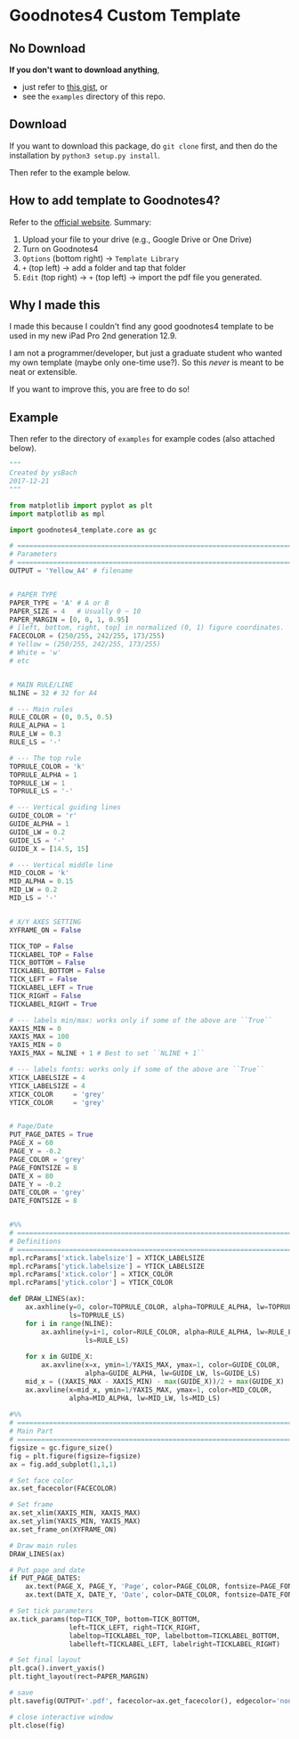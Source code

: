 # Goodnotes4 Custom Template

## No Download

**If you don't want to download anything**,

*  just refer to [this gist](https://gist.github.com/ysBach/32528b85a9bb793463d9581a32ac0efa), or 
* see the ``examples`` directory of this repo.



## Download

If you want to download this package, do ``git clone`` first, and then do the installation by ``python3 setup.py install``.

Then refer to the example below.



## How to add template to Goodnotes4?

Refer to the [official website](https://goodnotes.zendesk.com/hc/en-us/articles/202167785-How-to-add-custom-templates-). Summary:

1. Upload your file to your drive (e.g., Google Drive or One Drive)
2. Turn on Goodnotes4
3. `Options` (bottom right) -> `Template Library` 
4. `+` (top left) -> add a folder and tap that folder 
5. `Edit` (top right) -> `+` (top left) -> import the pdf file you generated.



## Why I made this

I made this because I couldn't find any good goodnotes4 template to be used in my new iPad Pro 2nd generation 12.9.

I am not a programmer/developer, but just a graduate student who wanted my own template (maybe only one-time use?). So this *never* is meant to be neat or extensible.

If you want to improve this, you are free to do so!



## Example

Then refer to the directory of ``examples`` for example codes (also attached below).

```python
"""
Created by ysBach
2017-12-21
"""

from matplotlib import pyplot as plt
import matplotlib as mpl

import goodnotes4_template.core as gc

# =============================================================================
# Parameters
# =============================================================================
OUTPUT = 'Yellow_A4' # filename


# PAPER TYPE
PAPER_TYPE = 'A' # A or B
PAPER_SIZE = 4   # Usually 0 ~ 10
PAPER_MARGIN = [0, 0, 1, 0.95]
# [left, bottom, right, top] in normalized (0, 1) figure coordinates.
FACECOLOR = (250/255, 242/255, 173/255)
# Yellow = (250/255, 242/255, 173/255)
# White = 'w'
# etc


# MAIN RULE/LINE
NLINE = 32 # 32 for A4

# --- Main rules
RULE_COLOR = (0, 0.5, 0.5)
RULE_ALPHA = 1
RULE_LW = 0.3
RULE_LS = '-'

# --- The top rule
TOPRULE_COLOR = 'k'
TOPRULE_ALPHA = 1
TOPRULE_LW = 1
TOPRULE_LS = '-'

# --- Vertical guiding lines
GUIDE_COLOR = 'r'
GUIDE_ALPHA = 1
GUIDE_LW = 0.2
GUIDE_LS = '-' 
GUIDE_X = [14.5, 15]

# --- Vertical middle line
MID_COLOR = 'k'
MID_ALPHA = 0.15
MID_LW = 0.2
MID_LS = '-'


# X/Y AXES SETTING
XYFRAME_ON = False

TICK_TOP = False
TICKLABEL_TOP = False
TICK_BOTTOM = False
TICKLABEL_BOTTOM = False
TICK_LEFT = False
TICKLABEL_LEFT = True
TICK_RIGHT = False
TICKLABEL_RIGHT = True

# --- labels min/max: works only if some of the above are ``True``
XAXIS_MIN = 0
XAXIS_MAX = 100
YAXIS_MIN = 0
YAXIS_MAX = NLINE + 1 # Best to set ``NLINE + 1``

# --- labels fonts: works only if some of the above are ``True``
XTICK_LABELSIZE = 4
YTICK_LABELSIZE = 4
XTICK_COLOR     = 'grey'
YTICK_COLOR     = 'grey'


# Page/Date
PUT_PAGE_DATES = True
PAGE_X = 60
PAGE_Y = -0.2
PAGE_COLOR = 'grey'
PAGE_FONTSIZE = 8
DATE_X = 80
DATE_Y = -0.2
DATE_COLOR = 'grey'
DATE_FONTSIZE = 8


#%%
# =============================================================================
# Definitions
# =============================================================================
mpl.rcParams['xtick.labelsize'] = XTICK_LABELSIZE
mpl.rcParams['ytick.labelsize'] = YTICK_LABELSIZE
mpl.rcParams['xtick.color'] = XTICK_COLOR
mpl.rcParams['ytick.color'] = YTICK_COLOR

def DRAW_LINES(ax):
    ax.axhline(y=0, color=TOPRULE_COLOR, alpha=TOPRULE_ALPHA, lw=TOPRULE_LW, 
               ls=TOPRULE_LS)
    for i in range(NLINE):
        ax.axhline(y=i+1, color=RULE_COLOR, alpha=RULE_ALPHA, lw=RULE_LW,
                   ls=RULE_LS) 
    
    for x in GUIDE_X:
        ax.axvline(x=x, ymin=1/YAXIS_MAX, ymax=1, color=GUIDE_COLOR, 
                   alpha=GUIDE_ALPHA, lw=GUIDE_LW, ls=GUIDE_LS)    
    mid_x = ((XAXIS_MAX - XAXIS_MIN) - max(GUIDE_X))/2 + max(GUIDE_X)
    ax.axvline(x=mid_x, ymin=1/YAXIS_MAX, ymax=1, color=MID_COLOR, 
               alpha=MID_ALPHA, lw=MID_LW, ls=MID_LS)
    
#%%
# =============================================================================
# Main Part
# =============================================================================
figsize = gc.figure_size()
fig = plt.figure(figsize=figsize)
ax = fig.add_subplot(1,1,1)

# Set face color
ax.set_facecolor(FACECOLOR)

# Set frame
ax.set_xlim(XAXIS_MIN, XAXIS_MAX)
ax.set_ylim(YAXIS_MIN, YAXIS_MAX)
ax.set_frame_on(XYFRAME_ON)

# Draw main rules
DRAW_LINES(ax)

# Put page and date
if PUT_PAGE_DATES:
    ax.text(PAGE_X, PAGE_Y, 'Page', color=PAGE_COLOR, fontsize=PAGE_FONTSIZE)
    ax.text(DATE_X, DATE_Y, 'Date', color=DATE_COLOR, fontsize=DATE_FONTSIZE)

# Set tick parameters
ax.tick_params(top=TICK_TOP, bottom=TICK_BOTTOM,
               left=TICK_LEFT, right=TICK_RIGHT,
               labeltop=TICKLABEL_TOP, labelbottom=TICKLABEL_BOTTOM, 
               labelleft=TICKLABEL_LEFT, labelright=TICKLABEL_RIGHT)

# Set final layout
plt.gca().invert_yaxis()
plt.tight_layout(rect=PAPER_MARGIN)

# save
plt.savefig(OUTPUT+'.pdf', facecolor=ax.get_facecolor(), edgecolor='none')

# close interactive window
plt.close(fig)
```




